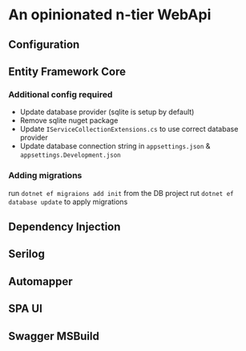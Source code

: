 # An opinionated n-tier WebApi

## Configuration

## Entity Framework Core
### Additional config required
- Update database provider (sqlite is setup by default)
- Remove sqlite nuget package
- Update `IServiceCollectionExtensions.cs` to use correct database provider
- Update database connection string in `appsettings.json` & `appsettings.Development.json`

### Adding migrations
run `dotnet ef migraions add init` from the DB project
rut `dotnet ef database update` to apply migrations

## Dependency Injection
## Serilog
## Automapper
## SPA UI
## Swagger MSBuild
